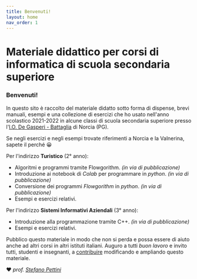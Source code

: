 ```yaml
---
title: Benvenuti!
layout: home
nav_order: 1
---
```


# Materiale didattico per corsi di informatica di scuola secondaria superiore

### Benvenuti!

In questo sito è raccolto del materiale didatto sotto forma di dispense,
brevi manuali, esempi e una collezione di esercizi che ho usato nell'anno scolastico
2021-2022 in alcune classi di scuola secondaria superiore presso
l'[I.O. De Gasperi - Battaglia](https://www.comprensivonorcia.edu.it) di Norcia (PG).

Se negli esercizi e negli esempi trovate riferimenti a Norcia e la Valnerina, sapete il perché 😀

Per l'indirizzo **Turistico** (2° anno):

- Algoritmi e programmi tramite Flowgorithm.  _(in via di pubblicazione)_
- Introduzione ai notebook di _Colab_ per programmare in _python_. _(in via di pubblicazione)_
- Conversione dei programmi _Flowgorithm_ in _python_. _(in via di pubblicazione)_
- Esempi e esercizi relativi.

Per l'indirizzo **Sistemi Informativi Aziendali** (3° anno):

- Introduzione alla programmazione tramite C++. _(in via di pubblicazione)_
- Esempi e esercizi relativi.

Pubblico questo materiale in modo che non si perda e possa essere di aiuto anche
ad altri corsi in altri istituti italiani. Auguro a tutti _buon lavoro_ e invito tutti,
studenti e insegnanti, a [contribuire](contrib.md) modificando e ampliando questo materiale.

❤ _prof. [Stefano Pettini](https://www.linkedin.com/in/pettini)_
